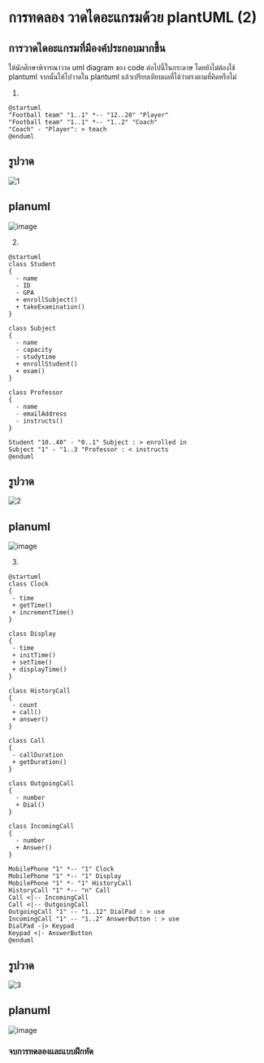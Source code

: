 # การทดลอง วาดไดอะแกรมด้วย plantUML (2)
## การวาดไดอะแกรมที่มีองค์ประกอบมากขึ้น

ให้นักศึกษาพิจารณาวาด uml diagram ของ code ต่อไปนี้ในกระดาษ โดยยังไม่ต้องใช้ plantuml จากนั้นให้ไปวาดใน  plantuml แล้วเปรียบเทียบผลที่ได้ว่าตรงตามที่คิดหรือไม่


1. 

``` plantuml
@startuml
"Football team" "1..1" *-- "12..20" "Player"
"Football team" "1..1" *-- "1..2" "Coach"
"Coach" - "Player": > teach
@enduml
```
## รูปวาด
![1](https://user-images.githubusercontent.com/115037574/218331007-b6dc4975-e353-462b-9c2e-229585e61f11.jpg)
## planuml
![image](https://user-images.githubusercontent.com/115037574/217548156-21ee8ed1-5d12-4777-9cdc-757133ffcb4e.png)

2. 

``` plantuml
@startuml
class Student
{
  - name
  - ID
  - GPA
  + enrollSubject()
  + takeExamination()
}

class Subject
{
  - name
  - capacity
  - studytime
  + enrollStudent()
  + exam()
}

class Professor
{
  - name
  - emailAddress
  - instructs()
}

Student "10..40" - "0..1" Subject : > enrolled in
Subject "1" - "1..3 "Professor : < instructs
@enduml

```
## รูปวาด
![2](https://user-images.githubusercontent.com/115037574/218331050-eb35b774-4408-4602-a8e3-ffe4d3b34220.jpg)
## planuml
![image](https://user-images.githubusercontent.com/115037574/217548321-e4054b4b-7404-4ca2-8205-786d17b04ec9.png)

3. 
``` plantuml
@startuml
class Clock
{
 - time
 + getTime()
 + incrementTime()
}

class Display
{
 - time
 + initTime()
 + setTime()
 + displayTime()
}

class HistoryCall
{
 - count
 + call()
 + answer()
} 

class Call
{
 - callDuration
 + getDuration()
} 

class OutgoingCall
{
  - number
  + Dial()
}

class IncomingCall
{
  - number
  + Answer()
}

MobilePhone "1" *-- "1" Clock
MobilePhone "1" *-- "1" Display
MobilePhone "1" *- "1" HistoryCall
HistoryCall "1" *-- "n" Call
Call <|-- IncomingCall
Call <|-- OutgoingCall
OutgoingCall "1" -- "1..12" DialPad : > use
IncomingCall "1" -- "1..2" AnswerButton : > use
DialPad -|> Keypad 
Keypad <|- AnswerButton
@enduml
```
## รูปวาด
![3](https://user-images.githubusercontent.com/115037574/218331057-fc08ef3c-191d-4351-8c94-80752cb47c84.jpg)
## planuml
![image](https://user-images.githubusercontent.com/115037574/217548423-6b6ed723-5b47-43db-83e4-20d2c88050a5.png)

### จบการทดลองและแบบฝึกหัด
